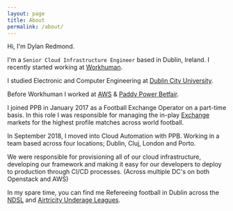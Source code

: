 ```yaml
---
layout: page
title: About
permalink: /about/
---
```


Hi, I'm Dylan Redmond.

I'm a `Senior Cloud Infrastructure Engineer` based in Dublin, Ireland. I recently started working at <a href="https://www.workhuman.com/" target="_blank">Workhuman</a>.

I studied Electronic and Computer Engineering at <a href="https://www.dcu.ie/" target="_blank">Dublin City University</a>.


Before Workhuman I worked at <a href="https://aws.amazon.com/" target="_blank">AWS</a> & <a href="https://www.paddypowerbetfair.com" target="_blank">Paddy Power Betfair</a>.


I joined PPB in January 2017 as a Football Exchange Operator on a part-time basis.
In this role I was responsible for managing the in-play <a href="https://www.betfair.com/exchange/plus/football" target="_blank">Exchange</a> markets for the highest profile matches across world football.

In September 2018, I moved into Cloud Automation with PPB. Working in a team based across four locations; Dublin, Cluj, London and Porto.

We were responsible for provisioning all of our cloud infrastructure, developing our framework and making it easy for our developers to deploy to production through CI/CD processes. (Across multiple DC's on both Openstack and AWS)

In my spare time, you can find me Refereeing football in Dublin across the <a href="http://ndsl.ie/" target="_blank">NDSL</a> and <a href="https://www.sseairtricityleague.ie/" target="_blank">Airtricity Underage Leagues</a>.
